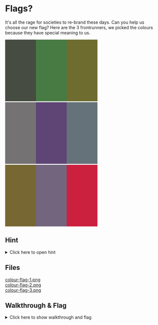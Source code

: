 # Flags?
It's all the rage for societies to re-brand these days. Can you help us choose our new flag? 
Here are the 3 frontrunners, we picked the colours because they have special meaning to us.

![Image 1](colour-flag-1.png)  
![Image 2](colour-flag-2.png)  
![Image 3](colour-flag-3.png)  

## Hint
<details>
<summary>Click here to open hint</summary>
How do we store #co lo ur? 
</details>

## Files
[colour-flag-1.png](colour-flag-1.png)  
[colour-flag-2.png](colour-flag-2.png)  
[colour-flag-3.png](colour-flag-3.png)  

## Walkthrough & Flag
<details>
<summary>Click here to show walkthrough and flag</summary>
Find the hex value of each colour, resulting in:  
  
```
46 4c 41 47 7b 43 6f 6c 30 75 72 73 5f 45 76 65 72 79 77 68 33 72 65 7d
```

Run the whole hex string through a [hex to text converter](http://www.unit-conversion.info/texttools/hexadecimal/)  
You should now have the flag 
  ```  
  FLAG{Col0urs_Everywh3re}  
  ```   
</details>

